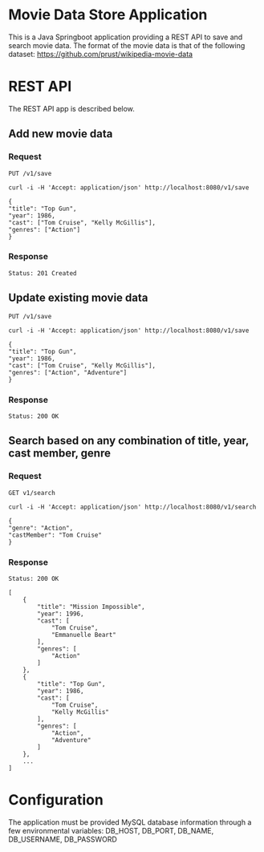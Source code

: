 # Movie Data Store Application

This is a Java Springboot application providing a REST
API to save and search movie data. The format of the movie data is that of the following dataset: https://github.com/prust/wikipedia-movie-data

# REST API

The REST API app is described below.

## Add new movie data

### Request
`PUT /v1/save`

    curl -i -H 'Accept: application/json' http://localhost:8080/v1/save

    {
    "title": "Top Gun",
    "year": 1986,
    "cast": ["Tom Cruise", "Kelly McGillis"],
    "genres": ["Action"]
    }

### Response

    Status: 201 Created

## Update existing movie data

`PUT /v1/save`

    curl -i -H 'Accept: application/json' http://localhost:8080/v1/save

    {
    "title": "Top Gun",
    "year": 1986,
    "cast": ["Tom Cruise", "Kelly McGillis"],
    "genres": ["Action", "Adventure"]
    }

### Response

    Status: 200 OK

## Search based on any combination of title, year, cast member, genre

### Request

`GET v1/search`

    curl -i -H 'Accept: application/json' http://localhost:8080/v1/search

    {
    "genre": "Action",
    "castMember": "Tom Cruise"
    }

### Response

    Status: 200 OK

    [
        {
            "title": "Mission Impossible",
            "year": 1996,
            "cast": [
                "Tom Cruise",
                "Emmanuelle Beart"
            ],
            "genres": [
                "Action"
            ]
        },
        {
            "title": "Top Gun",
            "year": 1986,
            "cast": [
                "Tom Cruise",
                "Kelly McGillis"
            ],
            "genres": [
                "Action",
                "Adventure"
            ]
        },
        ...
    ]

# Configuration

The application must be provided MySQL database information through a few environmental variables: DB_HOST, DB_PORT, DB_NAME, DB_USERNAME, DB_PASSWORD